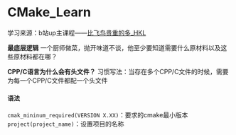 # CMake_Learn
学习来源：b站up主课程——[比飞鸟贵重的多_HKL](https://www.bilibili.com/video/BV1Mw411M761)

**最底层逻辑**
一个厨师做菜，抛开味道不谈，他至少要知道需要什么原材料以及这些原材料都在哪？

**CPP/C语言为什么会有头文件？**
习惯写法：当存在多个CPP/C文件的时候，需要为每一个CPP/C文件都配一个头文件

#### 语法
`cmak_mininum_required(VERSION X.XX)`：要求的cmake最小版本
`project(project_name)`：设置项目的名称
